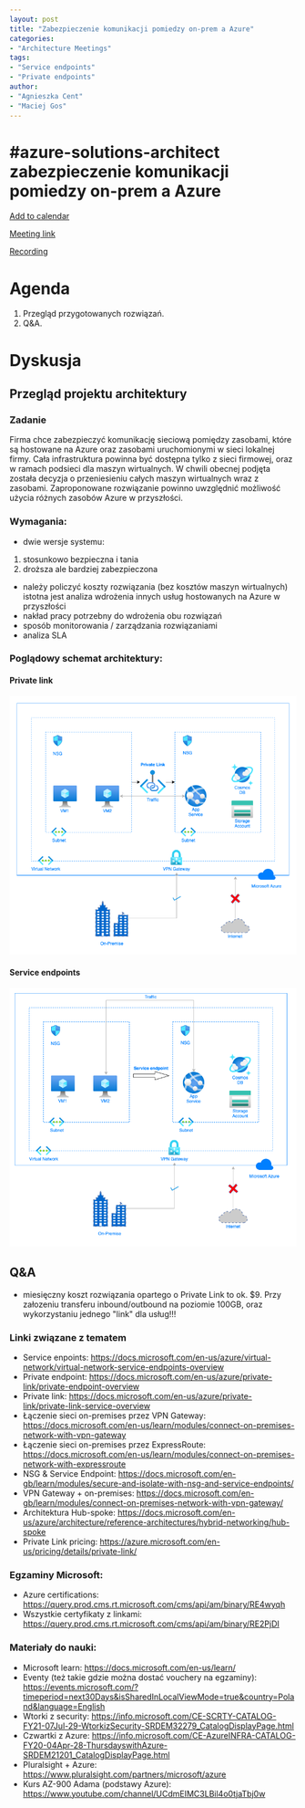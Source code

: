 ```yaml
---
layout: post
title: "Zabezpieczenie komunikacji pomiedzy on-prem a Azure"
categories:
- "Architecture Meetings"
tags:
- "Service endpoints"
- "Private endpoints"
author:
- "Agnieszka Cent"
- "Maciej Gos"
---
```


# #azure-solutions-architect zabezpieczenie komunikacji pomiedzy on-prem a Azure

[Add to calendar](https://evt.mx/nLArx0BI)

[Meeting link](https://teams.microsoft.com/l/meetup-join/19%3ameeting_MGYzOTZjYWYtNDliNi00NzJiLWFkNWEtYjRhMzJhMGFiMzcw%40thread.v2/0?context=%7b%22Tid%22%3a%22ef60a5a4-900c-4789-89cd-0c42f28ef541%22%2c%22Oid%22%3a%22843f36ea-2af5-4be3-a168-6b8fd3acd1b3%22%7d)

[Recording](https://youtu.be/H2Wf1lo-3ts)

# Agenda

1. Przegląd przygotowanych rozwiązań.
2. Q&A.

# Dyskusja

## Przegląd projektu architektury

### Zadanie
Firma chce zabezpieczyć komunikację sieciową pomiędzy zasobami, które są hostowane na Azure oraz zasobami uruchomionymi w sieci lokalnej firmy. Cała infrastruktura powinna być dostępna tylko z sieci firmowej, oraz w ramach podsieci dla maszyn wirtualnych. W chwili obecnej podjęta została decyzja o przeniesieniu całych maszyn wirtualnych wraz z zasobami. Zaproponowane rozwiązanie powinno uwzględnić możliwość użycia różnych zasobów Azure w przyszłości.

### Wymagania:
- dwie wersje systemu: 
1) stosunkowo bezpieczna i tania 
2) droższa ale bardziej zabezpieczona
- należy policzyć koszty rozwiązania (bez kosztów maszyn wirtualnych)
istotna jest analiza wdrożenia innych usług hostowanych na Azure w przyszłości
- nakład pracy potrzebny do wdrożenia obu rozwiązań
- sposób monitorowania / zarządzania rozwiązaniami
- analiza SLA

### Poglądowy schemat architektury:
#### Private link
![Schemat architektury - Private Link](../assets/images/posts/2020-10-22/private_link.png)
#### Service endpoints
![Schemat architectury - Service endpotins](../assets/images/posts/2020-10-22/service_endpoint.png)

## Q&A
- miesięczny koszt rozwiązania opartego o Private Link to ok. $9. Przy załozeniu transferu inbound/outbound na poziomie 100GB, oraz wykorzystaniu jednego "link" dla usług!!!

### Linki związane z tematem
- Service enpoints: https://docs.microsoft.com/en-us/azure/virtual-network/virtual-network-service-endpoints-overview
- Private endpoint: https://docs.microsoft.com/en-us/azure/private-link/private-endpoint-overview
- Private link: https://docs.microsoft.com/en-us/azure/private-link/private-link-service-overview
- Łączenie sieci on-premises przez VPN Gateway: https://docs.microsoft.com/en-us/learn/modules/connect-on-premises-network-with-vpn-gateway
- Łączenie sieci on-premises przez ExpressRoute: https://docs.microsoft.com/en-us/learn/modules/connect-on-premises-network-with-expressroute
- NSG & Service Endpoint: https://docs.microsoft.com/en-gb/learn/modules/secure-and-isolate-with-nsg-and-service-endpoints/
- VPN Gateway + on-premises: https://docs.microsoft.com/en-gb/learn/modules/connect-on-premises-network-with-vpn-gateway/
- Architektura Hub-spoke: https://docs.microsoft.com/en-us/azure/architecture/reference-architectures/hybrid-networking/hub-spoke
- Private Link pricing: https://azure.microsoft.com/en-us/pricing/details/private-link/

### Egzaminy Microsoft:
- Azure certifications: https://query.prod.cms.rt.microsoft.com/cms/api/am/binary/RE4wyqh
- Wszystkie certyfikaty z linkami: https://query.prod.cms.rt.microsoft.com/cms/api/am/binary/RE2PjDI

### Materiały do nauki:
- Microsoft learn: https://docs.microsoft.com/en-us/learn/
- Eventy (też takie gdzie można dostać vouchery na egzaminy): https://events.microsoft.com/?timeperiod=next30Days&isSharedInLocalViewMode=true&country=Poland&language=English
- Wtorki z security: https://info.microsoft.com/CE-SCRTY-CATALOG-FY21-07Jul-29-WtorkizSecurity-SRDEM32279_CatalogDisplayPage.html
- Czwartki z Azure: https://info.microsoft.com/CE-AzureINFRA-CATALOG-FY20-04Apr-28-ThursdayswithAzure-SRDEM21201_CatalogDisplayPage.html
- Pluralsight + Azure: https://www.pluralsight.com/partners/microsoft/azure
- Kurs AZ-900 Adama (podstawy Azure): https://www.youtube.com/channel/UCdmEIMC3LBil4o0tjaTbj0w